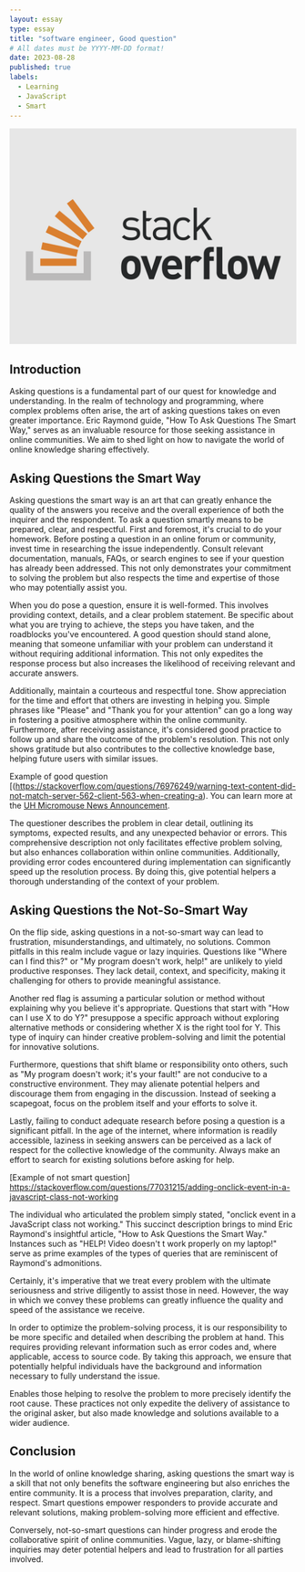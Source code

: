 ```yaml
---
layout: essay
type: essay
title: "software engineer, Good question"
# All dates must be YYYY-MM-DD format!
date: 2023-08-28
published: true
labels:
  - Learning
  - JavaScript
  - Smart
---
```


<img width="600px" class="rounded float-start pe-4" src="../img/travel/stackoverflow1.png">




## Introduction
Asking questions is a fundamental part of our quest for knowledge and understanding. In the realm of technology and programming, where complex problems often arise, the art of asking questions takes on even greater importance. Eric Raymond guide, "How To Ask Questions The Smart Way," serves as an invaluable resource for those seeking assistance in online communities. We aim to shed light on how to navigate the world of online knowledge sharing effectively.
 

## Asking Questions the Smart Way

Asking questions the smart way is an art that can greatly enhance the quality of the answers you receive and the overall experience of both the inquirer and the respondent. To ask a question smartly means to be prepared, clear, and respectful. First and foremost, it's crucial to do your homework. Before posting a question in an online forum or community, invest time in researching the issue independently. Consult relevant documentation, manuals, FAQs, or search engines to see if your question has already been addressed. This not only demonstrates your commitment to solving the problem but also respects the time and expertise of those who may potentially assist you.

When you do pose a question, ensure it is well-formed. This involves providing context, details, and a clear problem statement. Be specific about what you are trying to achieve, the steps you have taken, and the roadblocks you've encountered. A good question should stand alone, meaning that someone unfamiliar with your problem can understand it without requiring additional information. This not only expedites the response process but also increases the likelihood of receiving relevant and accurate answers.

Additionally, maintain a courteous and respectful tone. Show appreciation for the time and effort that others are investing in helping you. Simple phrases like "Please" and "Thank you for your attention" can go a long way in fostering a positive atmosphere within the online community. Furthermore, after receiving assistance, it's considered good practice to follow up and share the outcome of the problem's resolution. This not only shows gratitude but also contributes to the collective knowledge base, helping future users with similar issues.

Example of good question [(https://stackoverflow.com/questions/76976249/warning-text-content-did-not-match-server-562-client-563-when-creating-a).
You can learn more at the [UH Micromouse News Announcement](https://manoa.hawaii.edu/news/article.php?aId=2857).

The questioner describes the problem in clear detail, outlining its symptoms, expected results, and any unexpected behavior or errors. This comprehensive description not only facilitates effective problem solving, but also enhances collaboration within online communities. Additionally, providing error codes encountered during implementation can significantly speed up the resolution process. By doing this, give potential helpers a thorough understanding of the context of your problem.

## Asking Questions the Not-So-Smart Way

On the flip side, asking questions in a not-so-smart way can lead to frustration, misunderstandings, and ultimately, no solutions. Common pitfalls in this realm include vague or lazy inquiries. Questions like "Where can I find this?" or "My program doesn't work, help!" are unlikely to yield productive responses. They lack detail, context, and specificity, making it challenging for others to provide meaningful assistance.

Another red flag is assuming a particular solution or method without explaining why you believe it's appropriate. Questions that start with "How can I use X to do Y?" presuppose a specific approach without exploring alternative methods or considering whether X is the right tool for Y. This type of inquiry can hinder creative problem-solving and limit the potential for innovative solutions.

Furthermore, questions that shift blame or responsibility onto others, such as "My program doesn't work; it's your fault!" are not conducive to a constructive environment. They may alienate potential helpers and discourage them from engaging in the discussion. Instead of seeking a scapegoat, focus on the problem itself and your efforts to solve it.

Lastly, failing to conduct adequate research before posing a question is a significant pitfall. In the age of the internet, where information is readily accessible, laziness in seeking answers can be perceived as a lack of respect for the collective knowledge of the community. Always make an effort to search for existing solutions before asking for help.

[Example of not smart question] https://stackoverflow.com/questions/77031215/adding-onclick-event-in-a-javascript-class-not-working

The individual who articulated the problem simply stated, "onclick event in a JavaScript class not working." This succinct description brings to mind Eric Raymond's insightful article, "How to Ask Questions the Smart Way." Instances such as "HELP! Video doesn't t work properly on my laptop!" serve as prime examples of the types of queries that are reminiscent of Raymond's admonitions.

Certainly, it's imperative that we treat every problem with the ultimate seriousness and strive diligently to assist those in need. However, the way in which we convey these problems can greatly influence the quality and speed of the assistance we receive.


In order to optimize the problem-solving process, it is our responsibility to be more specific and detailed when describing the problem at hand. This requires providing relevant information such as error codes and, where applicable, access to source code. By taking this approach, we ensure that potentially helpful individuals have the background and information necessary to fully understand the issue.


Enables those helping to resolve the problem to more precisely identify the root cause.
These practices not only expedite the delivery of assistance to the original asker, but also made knowledge and solutions available to a wider audience.

## Conclusion

In the world of online knowledge sharing, asking questions the smart way is a skill that not only benefits the software engineering  but also enriches the entire community. It is a process that involves preparation, clarity, and respect. Smart questions empower responders to provide accurate and relevant solutions, making problem-solving more efficient and effective.

Conversely, not-so-smart questions can hinder progress and erode the collaborative spirit of online communities. Vague, lazy, or blame-shifting inquiries may deter potential helpers and lead to frustration for all parties involved.

